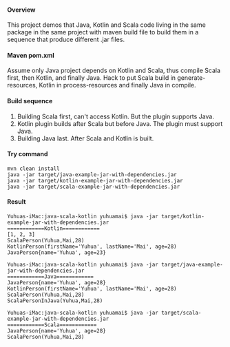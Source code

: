 #### Overview
This project demos that Java, Kotlin and Scala code living in the same package in the same project with maven build file to build them in a sequence that produce different .jar files.

#### Maven pom.xml
Assume only Java project depends on Kotlin and Scala, thus compile Scala first, then Kotlin, and finally Java.
Hack to put Scala build in generate-resources, Kotlin in process-resources and finally Java in compile.

#### Build sequence
1. Building Scala first, can't access Kotlin. But the plugin supports Java.
2. Kotlin plugin builds after Scala but before Java. The plugin must support Java.
3. Building Java last. After Scala and Kotlin is built.

#### Try command
```
mvn clean install
java -jar target/java-example-jar-with-dependencies.jar
java -jar target/kotlin-example-jar-with-dependencies.jar
java -jar target/scala-example-jar-with-dependencies.jar
```

#### Result
```
Yuhuas-iMac:java-scala-kotlin yuhuamai$ java -jar target/kotlin-example-jar-with-dependencies.jar
============Kotlin============
[1, 2, 3]
ScalaPerson(Yuhua,Mai,28)
KotlinPerson(firstName='Yuhua', lastName='Mai', age=28)
JavaPerson{name='Yuhua', age=23}

Yuhuas-iMac:java-scala-kotlin yuhuamai$ java -jar target/java-example-jar-with-dependencies.jar
============Java============
JavaPerson{name='Yuhua', age=28}
KotlinPerson(firstName='Yuhua', lastName='Mai', age=28)
ScalaPerson(Yuhua,Mai,28)
ScalaPersonInJava(Yuhua,Mai,28)

Yuhuas-iMac:java-scala-kotlin yuhuamai$ java -jar target/scala-example-jar-with-dependencies.jar
============Scala============
JavaPerson{name='Yuhua', age=28}
ScalaPerson(Yuhua,Mai,28)
```
